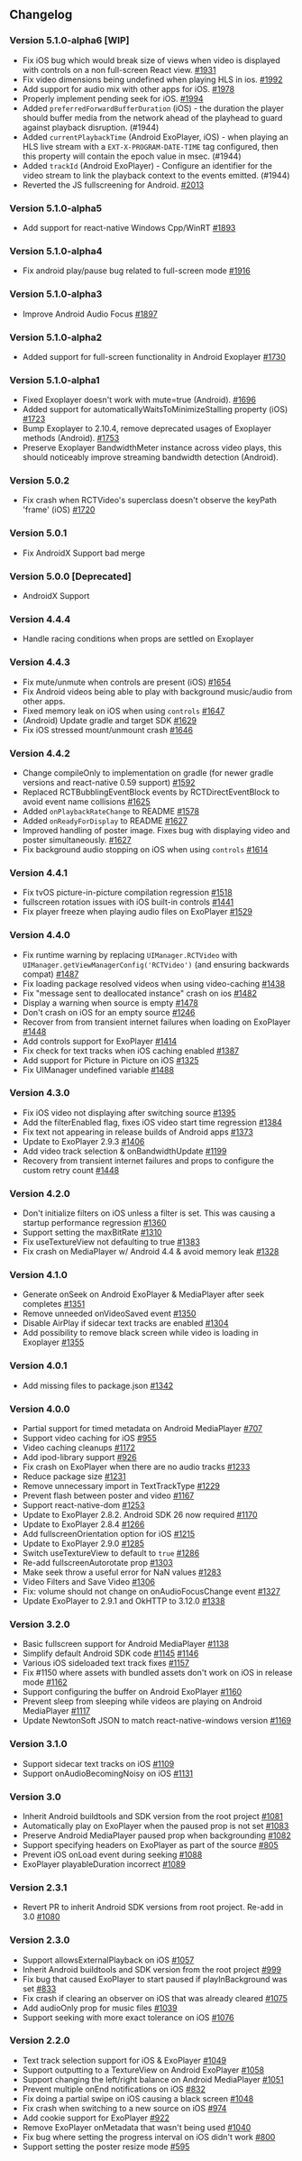 ## Changelog

### Version 5.1.0-alpha6 [WIP]

- Fix iOS bug which would break size of views when video is displayed with controls on a non full-screen React view. [#1931](https://github.com/react-native-community/react-native-video/pull/1931)
- Fix video dimensions being undefined when playing HLS in ios. [#1992](https://github.com/react-native-community/react-native-video/pull/1992)
- Add support for audio mix with other apps for iOS. [#1978](https://github.com/react-native-community/react-native-video/pull/1978)
- Properly implement pending seek for iOS. [#1994](https://github.com/react-native-community/react-native-video/pull/1994)
- Added `preferredForwardBufferDuration` (iOS) - the duration the player should buffer media from the network ahead of the playhead to guard against playback disruption. (#1944)
- Added `currentPlaybackTime` (Android ExoPlayer, iOS) - when playing an HLS live stream with a `EXT-X-PROGRAM-DATE-TIME` tag configured, then this property will contain the epoch value in msec. (#1944)
- Added `trackId` (Android ExoPlayer) - Configure an identifier for the video stream to link the playback context to the events emitted. (#1944)
- Reverted the JS fullscreening for Android. [#2013](https://github.com/react-native-community/react-native-video/pull/2013)

### Version 5.1.0-alpha5

- Add support for react-native Windows Cpp/WinRT [#1893]((https://github.com/react-native-community/react-native-video/pull/1893))

### Version 5.1.0-alpha4

- Fix android play/pause bug related to full-screen mode [#1916](https://github.com/react-native-community/react-native-video/pull/1916)

### Version 5.1.0-alpha3

- Improve Android Audio Focus [#1897](https://github.com/react-native-community/react-native-video/pull/1897)

### Version 5.1.0-alpha2

- Added support for full-screen functionality in Android Exoplayer [#1730](https://github.com/react-native-community/react-native-video/pull/1730)

### Version 5.1.0-alpha1

- Fixed Exoplayer doesn't work with mute=true (Android). [#1696](https://github.com/react-native-community/react-native-video/pull/1696)
- Added support for automaticallyWaitsToMinimizeStalling property (iOS) [#1723](https://github.com/react-native-community/react-native-video/pull/1723)
- Bump Exoplayer to 2.10.4, remove deprecated usages of Exoplayer methods (Android). [#1753](https://github.com/react-native-community/react-native-video/pull/1753)
- Preserve Exoplayer BandwidthMeter instance across video plays, this should noticeably improve streaming bandwidth detection (Android).

### Version 5.0.2

- Fix crash when RCTVideo's superclass doesn't observe the keyPath 'frame' (iOS) [#1720](https://github.com/react-native-community/react-native-video/pull/1720)

### Version 5.0.1

- Fix AndroidX Support bad merge

### Version 5.0.0 [Deprecated]

- AndroidX Support

### Version 4.4.4

- Handle racing conditions when props are settled on Exoplayer

### Version 4.4.3

- Fix mute/unmute when controls are present (iOS) [#1654](https://github.com/react-native-community/react-native-video/pull/1654)
- Fix Android videos being able to play with background music/audio from other apps.
- Fixed memory leak on iOS when using `controls` [#1647](https://github.com/react-native-community/react-native-video/pull/1647)
- (Android) Update gradle and target SDK [#1629](https://github.com/react-native-community/react-native-video/pull/1629)
- Fix iOS stressed mount/unmount crash [#1646](https://github.com/react-native-community/react-native-video/pull/1646)

### Version 4.4.2

- Change compileOnly to implementation on gradle (for newer gradle versions and react-native 0.59 support) [#1592](https://github.com/react-native-community/react-native-video/pull/1592)
- Replaced RCTBubblingEventBlock events by RCTDirectEventBlock to avoid event name collisions [#1625](https://github.com/react-native-community/react-native-video/pull/1625)
- Added `onPlaybackRateChange` to README [#1578](https://github.com/react-native-community/react-native-video/pull/1578)
- Added `onReadyForDisplay` to README [#1627](https://github.com/react-native-community/react-native-video/pull/1627)
- Improved handling of poster image. Fixes bug with displaying video and poster simultaneously. [#1627](https://github.com/react-native-community/react-native-video/pull/1627)
- Fix background audio stopping on iOS when using `controls` [#1614](https://github.com/react-native-community/react-native-video/pull/1614)

### Version 4.4.1

- Fix tvOS picture-in-picture compilation regression [#1518](https://github.com/react-native-community/react-native-video/pull/1518)
- fullscreen rotation issues with iOS built-in controls [#1441](https://github.com/react-native-community/react-native-video/pull/1441)
- Fix player freeze when playing audio files on ExoPlayer [#1529](https://github.com/react-native-community/react-native-video/pull/1529)

### Version 4.4.0

- Fix runtime warning by replacing `UIManager.RCTVideo` with `UIManager.getViewManagerConfig('RCTVideo')` (and ensuring backwards compat) [#1487](https://github.com/react-native-community/react-native-video/pull/1487)
- Fix loading package resolved videos when using video-caching [#1438](https://github.com/react-native-community/react-native-video/pull/1438)
- Fix "message sent to deallocated instance" crash on ios [#1482](https://github.com/react-native-community/react-native-video/pull/1482)
- Display a warning when source is empty [#1478](https://github.com/react-native-community/react-native-video/pull/1478)
- Don't crash on iOS for an empty source [#1246](https://github.com/react-native-community/react-native-video/pull/1246)
- Recover from from transient internet failures when loading on ExoPlayer [#1448](https://github.com/react-native-community/react-native-video/pull/1448)
- Add controls support for ExoPlayer [#1414](https://github.com/react-native-community/react-native-video/pull/1414)
- Fix check for text tracks when iOS caching enabled [#1387](https://github.com/react-native-community/react-native-video/pull/1387)
- Add support for Picture in Picture on iOS [#1325](https://github.com/react-native-community/react-native-video/pull/1325)
- Fix UIManager undefined variable [#1488](https://github.com/react-native-community/react-native-video/pull/1488)

### Version 4.3.0

- Fix iOS video not displaying after switching source [#1395](https://github.com/react-native-community/react-native-video/pull/1395)
- Add the filterEnabled flag, fixes iOS video start time regression [#1384](https://github.com/react-native-community/react-native-video/pull/1384)
- Fix text not appearing in release builds of Android apps [#1373](https://github.com/react-native-community/react-native-video/pull/1373)
- Update to ExoPlayer 2.9.3 [#1406](https://github.com/react-native-community/react-native-video/pull/1406)
- Add video track selection & onBandwidthUpdate [#1199](https://github.com/react-native-community/react-native-video/pull/1199)
- Recovery from transient internet failures and props to configure the custom retry count [#1448](https://github.com/react-native-community/react-native-video/pull/1448)

### Version 4.2.0

- Don't initialize filters on iOS unless a filter is set. This was causing a startup performance regression [#1360](https://github.com/react-native-community/react-native-video/pull/1360)
- Support setting the maxBitRate [#1310](https://github.com/react-native-community/react-native-video/pull/1310)
- Fix useTextureView not defaulting to true [#1383](https://github.com/react-native-community/react-native-video/pull/1383)
- Fix crash on MediaPlayer w/ Android 4.4 & avoid memory leak [#1328](https://github.com/react-native-community/react-native-video/pull/1328)

### Version 4.1.0

- Generate onSeek on Android ExoPlayer & MediaPlayer after seek completes [#1351](https://github.com/react-native-community/react-native-video/pull/1351)
- Remove unneeded onVideoSaved event [#1350](https://github.com/react-native-community/react-native-video/pull/1350)
- Disable AirPlay if sidecar text tracks are enabled [#1304](https://github.com/react-native-community/react-native-video/pull/1304)
- Add possibility to remove black screen while video is loading in Exoplayer [#1355](https://github.com/react-native-community/react-native-video/pull/1355)

### Version 4.0.1

- Add missing files to package.json [#1342](https://github.com/react-native-community/react-native-video/pull/1342)

### Version 4.0.0

- Partial support for timed metadata on Android MediaPlayer [#707](https://github.com/react-native-community/react-native-video/pull/707)
- Support video caching for iOS [#955](https://github.com/react-native-community/react-native-video/pull/955)
- Video caching cleanups [#1172](https://github.com/react-native-community/react-native-video/pull/1172)
- Add ipod-library support [#926](https://github.com/react-native-community/react-native-video/pull/926/files)
- Fix crash on ExoPlayer when there are no audio tracks [#1233](https://github.com/react-native-community/react-native-video/pull/1233)
- Reduce package size [#1231](https://github.com/react-native-community/react-native-video/pull/1231)
- Remove unnecessary import in TextTrackType [#1229](https://github.com/react-native-community/react-native-video/pull/1229)
- Prevent flash between poster and video [#1167](https://github.com/react-native-community/react-native-video/pull/1167)
- Support react-native-dom [#1253](https://github.com/react-native-community/react-native-video/pull/1253)
- Update to ExoPlayer 2.8.2. Android SDK 26 now required [#1170](https://github.com/react-native-community/react-native-video/pull/1170)
- Update to ExoPlayer 2.8.4 [#1266](https://github.com/react-native-community/react-native-video/pull/1266)
- Add fullscreenOrientation option for iOS [#1215](https://github.com/react-native-community/react-native-video/pull/1215)
- Update to ExoPlayer 2.9.0 [#1285](https://github.com/react-native-community/react-native-video/pull/1285)
- Switch useTextureView to default to `true` [#1286](https://github.com/react-native-community/react-native-video/pull/1286)
- Re-add fullscreenAutorotate prop [#1303](https://github.com/react-native-community/react-native-video/pull/1303)
- Make seek throw a useful error for NaN values [#1283](https://github.com/react-native-community/react-native-video/pull/1283)
- Video Filters and Save Video [#1306](https://github.com/react-native-community/react-native-video/pull/1306)
- Fix: volume should not change on onAudioFocusChange event [#1327](https://github.com/react-native-community/react-native-video/pull/1327)
- Update ExoPlayer to 2.9.1 and OkHTTP to 3.12.0 [#1338](https://github.com/react-native-community/react-native-video/pull/1338)

### Version 3.2.0

- Basic fullscreen support for Android MediaPlayer [#1138](https://github.com/react-native-community/react-native-video/pull/1138)
- Simplify default Android SDK code [#1145](https://github.com/react-native-community/react-native-video/pull/1145) [#1146](https://github.com/react-native-community/react-native-video/pull/1146)
- Various iOS sideloaded text track fixes [#1157](https://github.com/react-native-community/react-native-video/pull/1157)
- Fix #1150 where assets with bundled assets don't work on iOS in release mode [#1162](https://github.com/react-native-community/react-native-video/pull/1162)
- Support configuring the buffer on Android ExoPlayer [#1160](https://github.com/react-native-community/react-native-video/pull/1160)
- Prevent sleep from sleeping while videos are playing on Android MediaPlayer [#1117](https://github.com/react-native-community/react-native-video/pull/1117)
- Update NewtonSoft JSON to match react-native-windows version [#1169](https://github.com/react-native-community/react-native-video/pull/1169)

### Version 3.1.0

- Support sidecar text tracks on iOS [#1109](https://github.com/react-native-community/react-native-video/pull/1109)
- Support onAudioBecomingNoisy on iOS [#1131](https://github.com/react-native-community/react-native-video/pull/1131)

### Version 3.0

- Inherit Android buildtools and SDK version from the root project [#1081](https://github.com/react-native-community/react-native-video/pull/1081)
- Automatically play on ExoPlayer when the paused prop is not set [#1083](https://github.com/react-native-community/react-native-video/pull/1083)
- Preserve Android MediaPlayer paused prop when backgrounding [#1082](https://github.com/react-native-community/react-native-video/pull/1082)
- Support specifying headers on ExoPlayer as part of the source [#805](https://github.com/react-native-community/react-native-video/pull/805)
- Prevent iOS onLoad event during seeking [#1088](https://github.com/react-native-community/react-native-video/pull/1088)
- ExoPlayer playableDuration incorrect [#1089](https://github.com/react-native-community/react-native-video/pull/1089)

### Version 2.3.1

- Revert PR to inherit Android SDK versions from root project. Re-add in 3.0 [#1080](https://github.com/react-native-community/react-native-video/pull/1080)

### Version 2.3.0

- Support allowsExternalPlayback on iOS [#1057](https://github.com/react-native-community/react-native-video/pull/1057)
- Inherit Android buildtools and SDK version from the root project [#999](https://github.com/react-native-community/react-native-video/pull/999)
- Fix bug that caused ExoPlayer to start paused if playInBackground was set [#833](https://github.com/react-native-community/react-native-video/pull/833)
- Fix crash if clearing an observer on iOS that was already cleared [#1075](https://github.com/react-native-community/react-native-video/pull/1075)
- Add audioOnly prop for music files [#1039](https://github.com/react-native-community/react-native-video/pull/1039)
- Support seeking with more exact tolerance on iOS [#1076](https://github.com/react-native-community/react-native-video/pull/1076)

### Version 2.2.0

- Text track selection support for iOS & ExoPlayer [#1049](https://github.com/react-native-community/react-native-video/pull/1049)
- Support outputting to a TextureView on Android ExoPlayer [#1058](https://github.com/react-native-community/react-native-video/pull/1058)
- Support changing the left/right balance on Android MediaPlayer [#1051](https://github.com/react-native-community/react-native-video/pull/1051)
- Prevent multiple onEnd notifications on iOS [#832](https://github.com/react-native-community/react-native-video/pull/832)
- Fix doing a partial swipe on iOS causing a black screen [#1048](https://github.com/react-native-community/react-native-video/pull/1048)
- Fix crash when switching to a new source on iOS [#974](https://github.com/react-native-community/react-native-video/pull/974)
- Add cookie support for ExoPlayer [#922](https://github.com/react-native-community/react-native-video/pull/922)
- Remove ExoPlayer onMetadata that wasn't being used [#1040](https://github.com/react-native-community/react-native-video/pull/1040)
- Fix bug where setting the progress interval on iOS didn't work [#800](https://github.com/react-native-community/react-native-video/pull/800)
- Support setting the poster resize mode [#595](https://github.com/react-native-community/react-native-video/pull/595)
